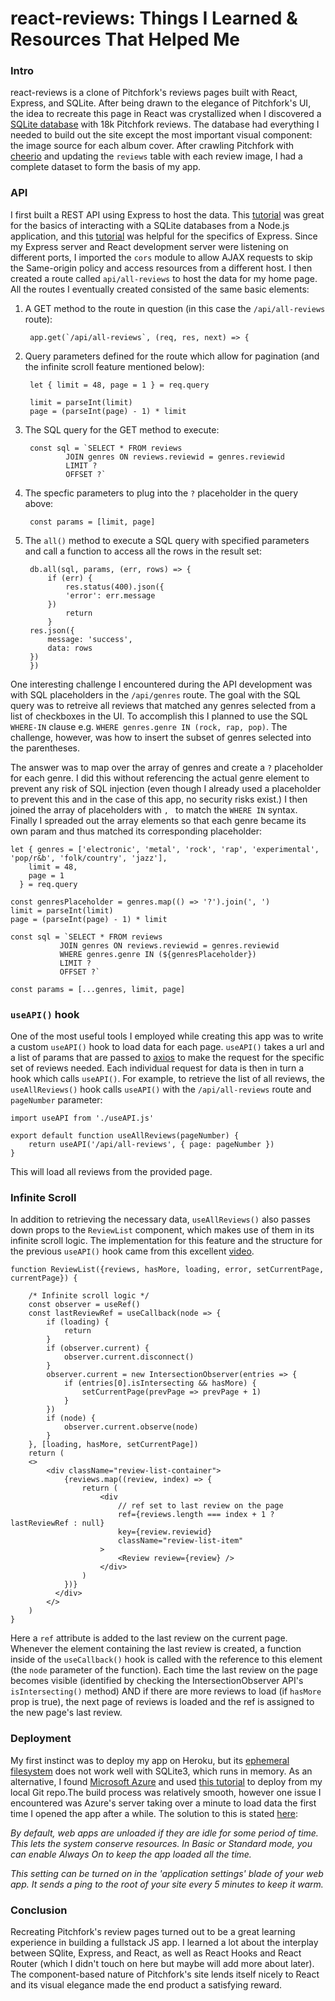 # react-reviews: Things I Learned & Resources That Helped Me

### Intro
react-reviews is a clone of Pitchfork's reviews pages built with React, Express, and SQLite. After being drawn to the elegance of Pitchfork's UI, the idea to recreate this page in React was crystallized when I discovered a [SQLite database](https://www.kaggle.com/nolanbconaway/pitchfork-data) with 18k Pitchfork reviews. The database had everything I needed to build out the site except the most important visual component: the image source for each album cover. After crawling Pitchfork with [cheerio](https://cheerio.js.org/) and updating the `reviews` table with each review image, I had a complete dataset to form the basis of my app. 

### API
I first built a REST API using Express to host the data. This [tutorial](https://www.sqlitetutorial.net/sqlite-nodejs/) was great for the basics of interacting with a SQLite databases from a Node.js application, and this [tutorial](https://expressjs.com/en/guide/database-integration.html#sqlite) was helpful for the specifics of Express. Since my Express server and React development server were listening on different ports, I imported the `cors` module to allow AJAX requests to skip the Same-origin policy and access resources from a different host. I then created a route called `api/all-reviews` to host the data for my home page. All the routes I eventually created consisted of the same basic elements:

1. A GET method to the route in question (in this case the `/api/all-reviews` route):
			
		app.get(`/api/all-reviews`, (req, res, next) => {

2. Query parameters defined for the route which allow for pagination (and the infinite scroll feature mentioned below):
		
		let { limit = 48, page = 1 } = req.query

		limit = parseInt(limit)
		page = (parseInt(page) - 1) * limit

3. The SQL query for the GET method to execute:

		const sql = `SELECT * FROM reviews 
	            JOIN genres ON reviews.reviewid = genres.reviewid
	            LIMIT ? 
	            OFFSET ?`

4. The specfic parameters to plug into the `?` placeholder in the query above:

		const params = [limit, page]

5. The `all()` method to execute a SQL query with specified parameters and call a function to access all the rows in the result set:
		  
		db.all(sql, params, (err, rows) => {
			if (err) {
			    res.status(400).json({
			    'error': err.message
		    })
		    	return
			}
	    res.json({
	    	message: 'success',
	    	data: rows
	    })
		})

One interesting challenge I encountered during the API development was with SQL placeholders in the `/api/genres` route. The goal with the SQL query was to retreive all reviews that matched any genres selected from a list of checkboxes in the UI. To accomplish this I planned to use the SQL `WHERE-IN` clause e.g. `WHERE genres.genre IN (rock, rap, pop)`. The challenge, however, was how to insert the subset of genres selected into the parentheses.

The answer was to map over the array of genres and create a `?` placeholder for each genre. I did this without referencing the actual genre element to prevent any risk of SQL injection (even though I already used a placeholder to prevent this and in the case of this app, no security risks exist.) I then joined the array of placeholders with `, ` to match the `WHERE IN` syntax. Finally I spreaded out the array elements so that each genre became its own param and thus matched its corresponding placeholder:

	let { genres = ['electronic', 'metal', 'rock', 'rap', 'experimental', 'pop/r&b', 'folk/country', 'jazz'], 
        limit = 48, 
        page = 1
      } = req.query

	const genresPlaceholder = genres.map(() => '?').join(', ')
	limit = parseInt(limit)
	page = (parseInt(page) - 1) * limit

	const sql = `SELECT * FROM reviews 
               JOIN genres ON reviews.reviewid = genres.reviewid
               WHERE genres.genre IN (${genresPlaceholder})
               LIMIT ? 
               OFFSET ?`

	const params = [...genres, limit, page]

### `useAPI()` hook
One of the most useful tools I employed while creating this app was to write a custom `useAPI()` hook to load data for each page. `useAPI()` takes a url and a list of params that are passed to [axios](https://github.com/axios/axios) to make the request for the specific set of reviews needed. Each individual request for data is then in turn a hook which calls `useAPI()`. For example, to retrieve the list of all reviews, the `useAllReviews()` hook calls `useAPI()` with the `/api/all-reviews` route and `pageNumber` parameter:

	import useAPI from './useAPI.js'

	export default function useAllReviews(pageNumber) {
		return useAPI('/api/all-reviews', { page: pageNumber })
	}

This will load all reviews from the provided page.

### Infinite Scroll
In addition to retrieving the necessary data, `useAllReviews()` also passes down props to the `ReviewList` component, which makes use of them in its infinite scroll logic. The implementation for this feature and the structure for the previous `useAPI()` hook came from this excellent [video](https://reactjs.org/docs/hooks-reference.html#usecallback).

	function ReviewList({reviews, hasMore, loading, error, setCurrentPage, currentPage}) {

		/* Infinite scroll logic */
		const observer = useRef()
		const lastReviewRef = useCallback(node => {
			if (loading) {
				return
			}
			if (observer.current) {
				observer.current.disconnect()
			}
			observer.current = new IntersectionObserver(entries => {
				if (entries[0].isIntersecting && hasMore) {
					setCurrentPage(prevPage => prevPage + 1)
				}
			})
			if (node) {
				observer.current.observe(node)
			}
		}, [loading, hasMore, setCurrentPage])
		return (
	   	<>
	   		<div className="review-list-container">
			   	{reviews.map((review, index) => {
			   		return (
		   				<div 
		   					// ref set to last review on the page
		   					ref={reviews.length === index + 1 ? lastReviewRef : null} 
		   					key={review.reviewid}
		   					className="review-list-item" 
		   				>
		   					<Review review={review} />
		   				</div>
		   			)
			   	})}
			  </div> 	
			</>
		)
	}

Here a `ref` attribute is added to the last review on the current page. Whenever the element containing the last review is created, a function inside of the `useCallback()` hook is called with the reference to this element (the `node` parameter of the function). Each time the last review on the page becomes visible (identified by checking the IntersectionObserver API's `isIntersecting()` method) AND if there are more reviews to load (if  `hasMore` prop is true), the next page of reviews is loaded and the ref is assigned to the new page's last review. 

### Deployment
My first instinct was to deploy my app on Heroku, but its [ephemeral filesystem](https://devcenter.heroku.com/articles/sqlite3) does not work well with SQLite3, which runs in memory. As an alternative, I found [Microsoft Azure](https://azure.microsoft.com/en-us/) and used [this tutorial](https://docs.microsoft.com/en-us/azure/app-service/deploy-local-git) to deploy from my local Git repo.The build process was relatively smooth, however one issue I encountered was Azure's server taking over a minute to load data the first time I opened the app after a  while. The solution to this is stated [here](https://social.msdn.microsoft.com/Forums/azure/en-US/62599c60-0382-4c01-8904-d702543a8814/does-app-service-web-app-go-to-sleep?forum=windowsazurewebsitespreview):

*By default, web apps are unloaded if they are idle for some period of time. This lets the system conserve resources. In Basic or Standard mode, you can enable Always On to keep the app loaded all the time.*

*This setting can be turned on in the 'application settings' blade of your web app. It sends a ping to the root of your site every 5 minutes to keep it warm.*

### Conclusion
Recreating Pitchfork's review pages turned out to be a great learning experience in building a fullstack JS app. I learned a lot about the interplay between SQlite, Express, and React, as well as React Hooks and React Router (which I didn't touch on here but maybe will add more about later). The component-based nature of Pitchfork's site lends itself nicely to React and its visual elegance made the end product a satisfying reward.